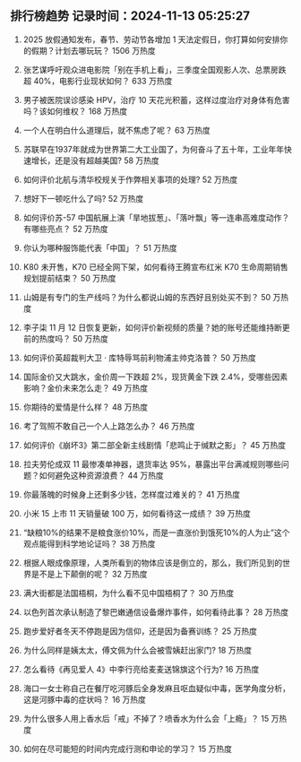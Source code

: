 
## 排行榜趋势 记录时间：2024-11-13 05:25:27
  
  1. 2025 放假通知发布，春节、劳动节各增加 1 天法定假日，你打算如何安排你的假期？计划去哪玩玩？ 1506 万热度
    
  2. 张艺谋呼吁观众进电影院「别在手机上看」，三季度全国观影人次、总票房跌超 40%，电影行业现状如何？ 633 万热度
    
  3. 男子被医院误诊感染 HPV，治疗 10 天花光积蓄，这样过度治疗对身体有危害吗？该如何维权？ 168 万热度
    
  4. 一个人在明白什么道理后，就不焦虑了呢？ 63 万热度
    
  5. 苏联早在1937年就成为世界第二大工业国了，为何奋斗了五十年，工业年年快速增长，还是没有超越美国? 58 万热度
    
  6. 如何评价北航与清华校规关于作弊相关事项的处理? 52 万热度
    
  7. 想好下一顿吃什么了吗? 52 万热度
    
  8. 如何评价苏-57 中国航展上演「旱地拔葱」、「落叶飘」等一连串高难度动作？有哪些亮点？ 52 万热度
    
  9. 你认为哪种服饰能代表「中国」？ 51 万热度
    
  10. K80 未开售，K70 已经全网下架，如何看待王腾宣布红米 K70 生命周期销售规划提前结束？ 50 万热度
    
  11. 山姆是有专门的生产线吗？为什么都说山姆的东西好且别处买不到？ 50 万热度
    
  12. 李子柒 11 月 12 日恢复更新，如何评价新视频的质量？她的账号还能维持断更前的热度吗？ 50 万热度
    
  13. 如何评价英超裁判大卫 · 库特辱骂前利物浦主帅克洛普？ 50 万热度
    
  14. 国际金价又大跳水，金价周一下跌超 2%，现货黄金下跌 2.4%，受哪些因素影响？金价未来怎么走？ 49 万热度
    
  15. 你期待的爱情是什么样？ 48 万热度
    
  16. 考了驾照不敢自己一个人上路怎么办？ 46 万热度
    
  17. 如何评价《崩坏3》第二部全新主线剧情「悲鸣止于缄默之影」？ 45 万热度
    
  18. 拉夫劳伦成双 11 最惨凑单神器，退货率达 95%，暴露出平台满减规则哪些问题？如何避免这种资源浪费？ 44 万热度
    
  19. 你最落魄的时候身上还剩多少钱，怎样度过难关的？ 41 万热度
    
  20. 小米 15 上市 11 天销量破 100 万，如何看待这一成绩？ 39 万热度
    
  21. “缺粮10%的结果不是粮食涨价10%，而是一直涨价到饿死10%的人为止”这个观点能得到科学地论证吗？ 38 万热度
    
  22. 根据人眼成像原理，人类所看到的物体应该是倒立的，那么，我们所见到的世界是不是上下颠倒的呢？ 32 万热度
    
  23. 满大街都是法国梧桐，为什么看不见中国梧桐了？ 30 万热度
    
  24. 以色列首次承认制造了黎巴嫩通信设备爆炸事件，如何看待此事？ 28 万热度
    
  25. 跑步爱好者冬天不停跑是因为信仰，还是因为备赛训练？ 25 万热度
    
  26. 为什么同样是姨太太，傅文佩为什么会被雪姨赶出家门? 18 万热度
    
  27. 怎么看待《再见爱人 4》中李行亮给麦麦送锦旗这个行为? 16 万热度
    
  28. 海口一女士称自己在餐厅吃河豚后全身发麻且呕血疑似中毒，医学角度分析，这是河豚中毒的症状吗？ 16 万热度
    
  29. 为什么很多人用上香水后「戒」不掉了？喷香水为什么会「上瘾」？ 15 万热度
    
  30. 如何在尽可能短的时间内完成行测和申论的学习？ 15 万热度
    